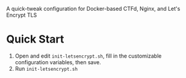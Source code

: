 A quick-tweak configuration for Docker-based CTFd, Nginx, and Let's Encrypt TLS

# Quick Start
1. Open and edit `init-letsencrypt.sh`, fill in the customizable configuration variables, then save.
2. Run `init-letsencrypt.sh`